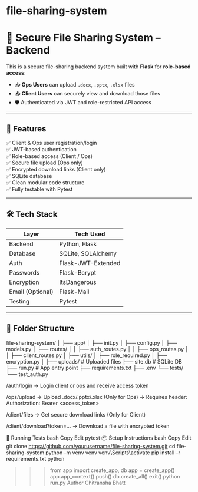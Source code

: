 # file-sharing-system

# 🔐 Secure File Sharing System – Backend

This is a secure file-sharing backend system built with **Flask** for **role-based access**:
- 📥 **Ops Users** can upload `.docx`, `.pptx`, `.xlsx` files
- 📤 **Client Users** can securely view and download those files
- 🛡️ Authenticated via JWT and role-restricted API access

---

## 🚀 Features

✅ Client & Ops user registration/login  
✅ JWT-based authentication  
✅ Role-based access (Client / Ops)  
✅ Secure file upload (Ops only)  
✅ Encrypted download links (Client only)  
✅ SQLite database  
✅ Clean modular code structure  
✅ Fully testable with Pytest

---

## 🛠️ Tech Stack

| Layer        | Tech Used           |
|--------------|---------------------|
| Backend      | Python, Flask       |
| Database     | SQLite, SQLAlchemy  |
| Auth         | Flask-JWT-Extended  |
| Passwords    | Flask-Bcrypt        |
| Encryption   | ItsDangerous        |
| Email (Optional) | Flask-Mail     |
| Testing      | Pytest              |

---

## 📁 Folder Structure

file-sharing-system/
│
├── app/
│ ├── init.py
│ ├── config.py
│ ├── models.py
│ ├── routes/
│ │ ├── auth_routes.py
│ │ ├── ops_routes.py
│ │ ├── client_routes.py
│ ├── utils/
│ ├── role_required.py
│ ├── encryption.py
│
├── uploads/ # Uploaded files
├── site.db # SQLite DB
├── run.py # App entry point
├── requirements.txt
├── .env
└── tests/
└── test_auth.py

/auth/login
→ Login client or ops and receive access token

/ops/upload
→ Upload .docx/.pptx/.xlsx (Only for Ops)
→ Requires header:
Authorization: Bearer <access_token>

/client/files
→ Get secure download links (Only for Client)

/client/download?token=...
→ Download a file with encrypted token

🧪 Running Tests
bash
Copy
Edit
pytest
📦 Setup Instructions
bash
Copy
Edit
git clone https://github.com/yourusername/file-sharing-system.git
cd file-sharing-system
python -m venv venv
venv\Scripts\activate
pip install -r requirements.txt
python
>>> from app import create_app, db
>>> app = create_app()
>>> app.app_context().push()
>>> db.create_all()
>>> exit()
python run.py
Author
Chitransha Bhatt



